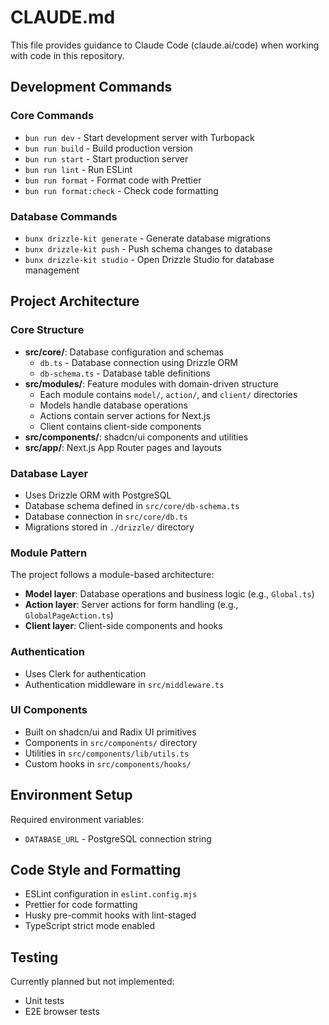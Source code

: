 # CLAUDE.md

This file provides guidance to Claude Code (claude.ai/code) when working with code in this repository.

## Development Commands

### Core Commands

- `bun run dev` - Start development server with Turbopack
- `bun run build` - Build production version
- `bun run start` - Start production server
- `bun run lint` - Run ESLint
- `bun run format` - Format code with Prettier
- `bun run format:check` - Check code formatting

### Database Commands

- `bunx drizzle-kit generate` - Generate database migrations
- `bunx drizzle-kit push` - Push schema changes to database
- `bunx drizzle-kit studio` - Open Drizzle Studio for database management

## Project Architecture

### Core Structure

- **src/core/**: Database configuration and schemas
  - `db.ts` - Database connection using Drizzle ORM
  - `db-schema.ts` - Database table definitions
- **src/modules/**: Feature modules with domain-driven structure
  - Each module contains `model/`, `action/`, and `client/` directories
  - Models handle database operations
  - Actions contain server actions for Next.js
  - Client contains client-side components
- **src/components/**: shadcn/ui components and utilities
- **src/app/**: Next.js App Router pages and layouts

### Database Layer

- Uses Drizzle ORM with PostgreSQL
- Database schema defined in `src/core/db-schema.ts`
- Database connection in `src/core/db.ts`
- Migrations stored in `./drizzle/` directory

### Module Pattern

The project follows a module-based architecture:

- **Model layer**: Database operations and business logic (e.g., `Global.ts`)
- **Action layer**: Server actions for form handling (e.g., `GlobalPageAction.ts`)
- **Client layer**: Client-side components and hooks

### Authentication

- Uses Clerk for authentication
- Authentication middleware in `src/middleware.ts`

### UI Components

- Built on shadcn/ui and Radix UI primitives
- Components in `src/components/` directory
- Utilities in `src/components/lib/utils.ts`
- Custom hooks in `src/components/hooks/`

## Environment Setup

Required environment variables:

- `DATABASE_URL` - PostgreSQL connection string

## Code Style and Formatting

- ESLint configuration in `eslint.config.mjs`
- Prettier for code formatting
- Husky pre-commit hooks with lint-staged
- TypeScript strict mode enabled

## Testing

Currently planned but not implemented:

- Unit tests
- E2E browser tests
